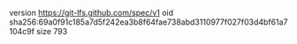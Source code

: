 version https://git-lfs.github.com/spec/v1
oid sha256:69a0f91c185a7d5f242ea3b8f64fae738abd3110977f027f03d4bf61a7104c9f
size 793
